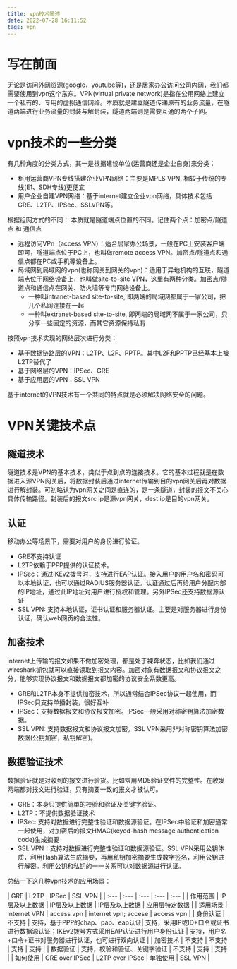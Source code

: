 ```yaml
---
title: vpn技术简述
date: 2022-07-28 16:11:52
tags: vpn
---
```


# 写在前面
无论是访问外网资源(google，youtube等)，还是居家办公访问公司内网，我们都需要使用到vpn这个东东。VPN(virtual private network)是指在公用网络上建立一个私有的、专用的虚拟通信网络。本质就是建立隧道传递原有的业务流量，在隧道两端进行业务流量的封装与解封装，隧道两端则是需要互通的两个子网。
<!--more-->

# vpn技术的一些分类
有几种角度的分类方式，其一是根据建设单位(运营商还是企业自身)来分类：
- 租用运营商VPN专线搭建企业VPN网络：主要是MPLS VPN, 相较于传统的专线(E1、SDH专线)更便宜
- 用户企业自建VPN网络：基于internet建立企业vpn网络，具体技术包括GRE、L2TP、IPSec、SSLVPN等。

根据组网方式的不同：
本质就是隧道端点位置的不同。记住两个点：加密点/隧道点 和 通信点
- 远程访问VPn（access VPN）：适合居家办公场景，一般在PC上安装客户端即可，隧道端点位于PC上，也叫做remote access VPN。加密点/隧道点和通信点都在PC或手机等设备上。
- 局域网到局域网的vpn(也称网关到网关的vpn)：适用于异地机构的互联，隧道端点位于网络设备上，也叫做site-to-site VPN，这里有两种分类。加密点/隧道点和通信点在网关、防火墙等专门网络设备上。
    - 一种叫intranet-based site-to-site, 即两端的局域网都属于一家公司，把几个私网连接在一起
    - 一种叫extranet-based site-to-site, 即两端的局域网不属于一家公司，只分享一些固定的资源，而其它资源保持私有

按照vpn技术实现的网络层次进行分类：
- 基于数据链路层的VPN：L2TP、L2F、PPTP。其中L2F和PPTP已经基本上被L2TP替代了
- 基于网络层的VPN：IPSec、GRE
- 基于应用层的VPN：SSL VPN

基于internet的VPN技术有一个共同的特点就是必须解决网络安全的问题。

# VPN关键技术点
## 隧道技术
隧道技术是VPN的基本技术，类似于点到点的连接技术。它的基本过程就是在数据进入源VPN网关后，将数据封装后通过internet传输到目的vpn网关后再对数据进行解封装。可初略认为vpn网关之间是直连的，是一条隧道，封装的报文不关心具体传输路径。封装后的报文src ip是源vpn网关，dest ip是目的vpn网关。

## 认证
移动办公等场景下，需要对用户的身份进行验证。
- GRE不支持认证
- L2TP依赖于PPP提供的认证技术。
- IPSec：通过IKEv2拨号时，支持进行EAP认证。接入用户的用户名和密码可以本地认证，也可以通过RADIUS服务器认证。认证通过后再给用户分配内部的IP地址，通过此IP地址对用户进行授权和管理。另外IPSec还支持数据源认证
- SSL VPN: 支持本地认证，证书认证和服务器认证。主要是对服务器进行身份认证，确认web网页的合法性。

## 加密技术
internet上传输的报文如果不做加密处理，都是处于裸奔状态，比如我们通过wireshark抓包就可以直接读取到报文内容。加密对象有数据报文和协议报文之分，能够实现协议报文和数据报文都加密的协议安全系数更高。
- GRE和L2TP本身不提供加密技术，所以通常结合IPSec协议一起使用，而IPSec只支持单播封装，很好互补
- IPSec：支持数据报文和协议报文加密。IPSec一般采用对称密钥算法加密数据。
- SSL VPN: 支持数据报文和协议报文加密。SSL VPN采用非对称密钥算法加密数据(公钥加密，私钥解密)。

## 数据验证技术
数据验证就是对收到的报文进行验货。比如常用MD5验证文件的完整性。在收发两端都对报文进行验证，只有摘要一致的报文才被认可。
- GRE：本身只提供简单的校验和验证及关键字验证。
- L2TP：不提供数据验证技术
- IPSec: 支持对数据进行完整性验证和数据源验证。在IPSec中验证和加密通常一起使用，对加密后的报文HMAC(keyed-hash message authentication code)生成摘要
- SSL VPN：支持对数据进行完整性验证和数据源验证。SSL VPN采用公钥体质，利用Hash算法生成摘要，再用私钥加密摘要生成数字签名，利用公钥进行解密。利用公钥和私钥的一一关系可以对数据源进行认证。

总结一下这几种vpn技术的应用场景：

| GRE | L2TP | IPSec | SSL VPN |
| :--- | :--- | :--- | :--- | :--- |
| 作用范围 | IP层及以上数据 | IP层及以上数据 | IP层及以上数据 | 应用层特定数据 |
| 适用场景 | internet VPN | access vpn | internet vpn; accese | access vpn |
| 身份认证 | 不支持 | 支持，基于PPP的chap、pap、eap认证| 支持，采用IP或ID+口令或证书进行数据源认证；IKEv2拨号方式采用EAP认证进行用户身份认证 | 支持，用户名+口令+证书对服务器进行认证，也可进行双向认证 |
| 加密技术 | 不支持 | 不支持 | 支持 | 支持 |
| 数据验证 | 支持，校验和验证、关键字验证 | 不支持 | 支持 | 支持 |
| 如何使用 | GRE over IPSec | L2TP over IPSec | 单独使用 | SSL VPN |